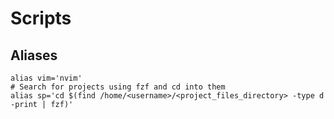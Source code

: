 # Scripts

## Aliases

```
alias vim='nvim'
# Search for projects using fzf and cd into them
alias sp='cd $(find /home/<username>/<project_files_directory> -type d -print | fzf)'
```
